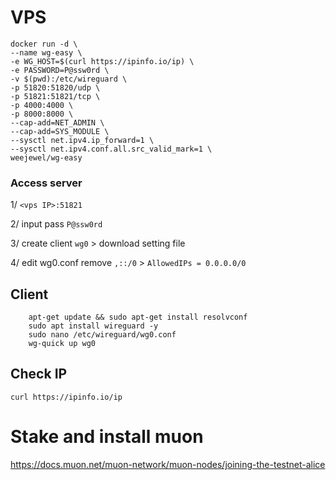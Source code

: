 # VPS

    docker run -d \
    --name wg-easy \
    -e WG_HOST=$(curl https://ipinfo.io/ip) \
    -e PASSWORD=P@ssw0rd \
    -v $(pwd):/etc/wireguard \
    -p 51820:51820/udp \
    -p 51821:51821/tcp \
    -p 4000:4000 \
    -p 8000:8000 \
    --cap-add=NET_ADMIN \
    --cap-add=SYS_MODULE \
    --sysctl net.ipv4.ip_forward=1 \
    --sysctl net.ipv4.conf.all.src_valid_mark=1 \
    weejewel/wg-easy


### Access server
1/ `<vps IP>:51821`  

2/ input pass `P@ssw0rd`

3/ create client `wg0` > download setting file  

4/ edit wg0.conf remove `,::/0`  > `AllowedIPs = 0.0.0.0/0`  

## Client
        apt-get update && sudo apt-get install resolvconf
        sudo apt install wireguard -y
        sudo nano /etc/wireguard/wg0.conf
        wg-quick up wg0
## Check IP
    curl https://ipinfo.io/ip
# Stake and install muon

https://docs.muon.net/muon-network/muon-nodes/joining-the-testnet-alice
